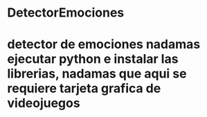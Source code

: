 # DetectorEmociones
# detector de emociones nadamas ejecutar python e instalar las librerias, nadamas que aqui se requiere tarjeta grafica de videojuegos
